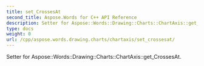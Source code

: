 ```yaml
---
title: set_CrossesAt
second_title: Aspose.Words for C++ API Reference
description: Setter for Aspose::Words::Drawing::Charts::ChartAxis::get_CrossesAt. 
type: docs
weight: 0
url: /cpp/aspose.words.drawing.charts/chartaxis/set_crossesat/
---
```


Setter for Aspose::Words::Drawing::Charts::ChartAxis::get_CrossesAt. 

